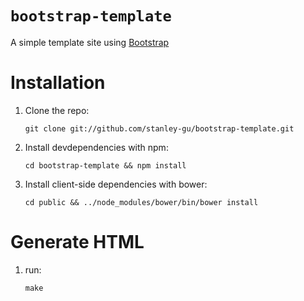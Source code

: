 # `bootstrap-template`

A simple template site using [Bootstrap](http://twitter.github.com/bootstrap/)

# Installation

1. Clone the repo:

    `git clone git://github.com/stanley-gu/bootstrap-template.git`

2. Install devdependencies with npm: 

    `cd bootstrap-template && npm install`

3. Install client-side dependencies with bower: 

    `cd public && ../node_modules/bower/bin/bower install`

# Generate HTML
1. run: 

    `make`
